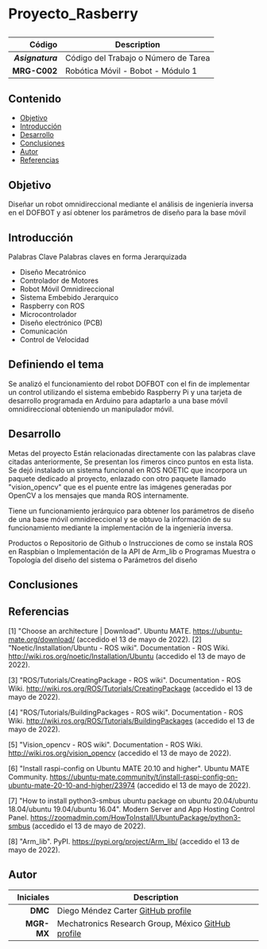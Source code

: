 # Proyecto_Rasberry


## 

| Código | Description |
| ------:| ----------- |
| ***Asignatura*** | Código del Trabajo o Número de Tarea | 
| **MRG-C002** | Robótica Móvil - Bobot - Módulo 1 |

## Contenido

- [Objetivo](#objetivo)
- [Introducción](#introduccion)
- [Desarrollo](#desarrollo)
- [Conclusiones](#conclusiones)
- [Autor](#autor)
- [Referencias](#referencias)


## Objetivo
Diseñar un robot omnidireccional mediante el análisis de ingeniería inversa en el DOFBOT y así obtener los parámetros de diseño para la base móvil

## Introducción
Palabras Clave
Palabras claves en forma Jerarquizada
- Diseño Mecatrónico
- Controlador de Motores
- Robot Móvil Omnidireccional
- Sistema Embebido Jerarquico
- Raspberry con ROS
- Microcontrolador
- Diseño electrónico (PCB)
- Comunicación
- Control de Velocidad


## Definiendo el tema

Se analizó el funcionamiento del robot DOFBOT con el fin de implementar un control utilizando el sistema embebido Raspberry Pi y una tarjeta de desarrollo programada en Arduino para adaptarlo a una base móvil omnidireccional obteniendo un manipulador móvil. 

## Desarrollo
Metas del proyecto
Están relacionadas directamente con las palabras clave citadas anteriormente, Se presentan los ŕimeros cinco puntos en esta lista. Se dejó instalado un sistema funcional en ROS NOETIC que incorpora un paquete dedicado al proyecto, enlazado con otro paquete llamado "vision_opencv" que es el puente entre las imágenes generadas por OpenCV a los mensajes que manda ROS internamente.  

Tiene un funcionamiento jerárquico para obtener los parámetros de diseño de una base móvil  omnidireccional y se obtuvo la información de su funcionamiento mediante la implementación de la ingeniería inversa. 


Productos 
o Repositorio de Github 
o Instrucciones de como se instala ROS en Raspbian 
o Implementación de la API de Arm_lib
o Programas Muestra 
o Topología del diseño del sistema
o Parámetros del diseño 


## Conclusiones
 
## Referencias
<a id="1">[1]</a> "Choose an architecture | Download". Ubuntu MATE. https://ubuntu-mate.org/download/ (accedido el 13 de mayo de 2022).
<a id="2">[2]</a> "Noetic/Installation/Ubuntu - ROS wiki". Documentation - ROS Wiki. http://wiki.ros.org/noetic/Installation/Ubuntu (accedido el 13 de mayo de 2022).

<a id="3">[3]</a> "ROS/Tutorials/CreatingPackage - ROS wiki". Documentation - ROS Wiki. http://wiki.ros.org/ROS/Tutorials/CreatingPackage (accedido el 13 de mayo de 2022).

<a id="4">[4]</a> "ROS/Tutorials/BuildingPackages - ROS wiki". Documentation - ROS Wiki. http://wiki.ros.org/ROS/Tutorials/BuildingPackages (accedido el 13 de mayo de 2022).

<a id="5">[5]</a> "Vision_opencv - ROS wiki". Documentation - ROS Wiki. http://wiki.ros.org/vision_opencv (accedido el 13 de mayo de 2022).

<a id="6">[6]</a> "Install raspi-config on Ubuntu MATE 20.10 and higher". Ubuntu MATE Community. https://ubuntu-mate.community/t/install-raspi-config-on-ubuntu-mate-20-10-and-higher/23974 (accedido el 13 de mayo de 2022).

<a id="7">[7]</a> "How to install python3-smbus ubuntu package on ubuntu 20.04/ubuntu 18.04/ubuntu 19.04/ubuntu 16.04". Modern Server and App Hosting Control Panel. https://zoomadmin.com/HowToInstall/UbuntuPackage/python3-smbus (accedido el 13 de mayo de 2022).

<a id="8">[8]</a> "Arm_lib". PyPI. https://pypi.org/project/Arm_lib/ (accedido el 13 de mayo de 2022).
 
## Autor
| Iniciales  | Description |
| ----------:| ----------- |
| **DMC**  | Diego Méndez Carter [GitHub profile](https://github.com/Laos198) |
| **MGR-MX** | Mechatronics Research Group, México [GitHub profile](https://github.com/mrg-mx) |


